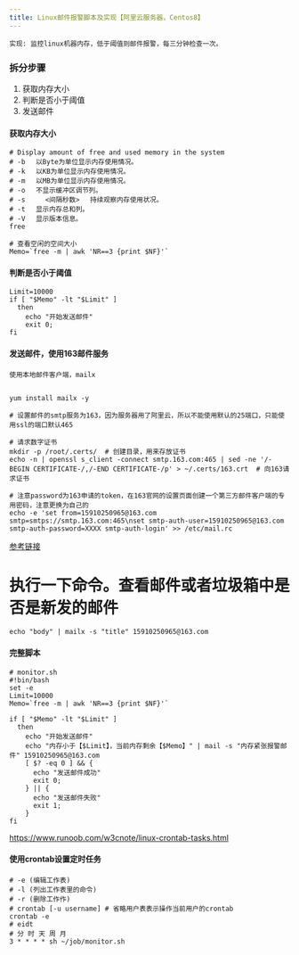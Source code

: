 ```yaml
---
title: Linux邮件报警脚本及实现【阿里云服务器，Centos8】
---
```

`实现: 监控linux机器内存，低于阈值则邮件报警，每三分钟检查一次。`

### 拆分步骤
1. 获取内存大小
2. 判断是否小于阈值
3. 发送邮件

#### 获取内存大小
```shell
# Display amount of free and used memory in the system
# -b 　以Byte为单位显示内存使用情况。
# -k 　以KB为单位显示内存使用情况。
# -m 　以MB为单位显示内存使用情况。
# -o 　不显示缓冲区调节列。
# -s     <间隔秒数> 　持续观察内存使用状况。
# -t 　显示内存总和列。
# -V 　显示版本信息。
free 

# 查看空闲的空间大小
Memo=`free -m | awk 'NR==3 {print $NF}'`
```
#### 判断是否小于阈值
```shell
Limit=10000
if [ "$Memo" -lt "$Limit" ]
  then
    echo "开始发送邮件"
    exit 0;
fi
```
#### 发送邮件，使用163邮件服务
`使用本地邮件客户端，mailx`
```shell

yum install mailx -y

# 设置邮件的smtp服务为163，因为服务器用了阿里云，所以不能使用默认的25端口，只能使用ssl的端口默认465

# 请求数字证书
mkdir -p /root/.certs/  # 创建目录，用来存放证书
echo -n | openssl s_client -connect smtp.163.com:465 | sed -ne '/-BEGIN CERTIFICATE-/,/-END CERTIFICATE-/p' > ~/.certs/163.crt  # 向163请求证书

# 注意password为163申请的token，在163官网的设置页面创建一个第三方邮件客户端的专用密码，注意更换为自己的
echo -e 'set from=15910250965@163.com smtp=smtps://smtp.163.com:465\nset smtp-auth-user=15910250965@163.com smtp-auth-password=XXXX smtp-auth-login' >> /etc/mail.rc
```
[参考链接](https://blog.csdn.net/qq_42859864/article/details/84862977)

# 执行一下命令。查看邮件或者垃圾箱中是否是新发的邮件

```shell
echo "body" | mailx -s "title" 15910250965@163.com
```

#### 完整脚本
```shell
# monitor.sh
#!bin/bash
set -e
Limit=10000
Memo=`free -m | awk 'NR==3 {print $NF}'`

if [ "$Memo" -lt "$Limit" ]
  then
    echo "开始发送邮件"
    echo "内存小于【$Limit】，当前内存剩余【$Memo】" | mail -s "内存紧张报警邮件" 15910250965@163.com
    [ $? -eq 0 ] && {
      echo "发送邮件成功"
      exit 0;
    } || {
      echo "发送邮件失败"
      exit 1;
    }
fi
```

https://www.runoob.com/w3cnote/linux-crontab-tasks.html
#### 使用crontab设置定时任务
```shell
# -e (编辑工作表)
# -l (列出工作表里的命令)
# -r (删除工作作)
# crontab [-u username] # 省略用户表表示操作当前用户的crontab
crontab -e
# eidt 
# 分 时 天 周 月
3 * * * * sh ~/job/monitor.sh
```